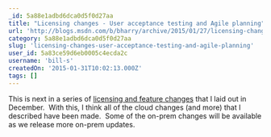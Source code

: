 ```yaml
---
_id: 5a88e1adbd6dca0d5f0d27aa
title: "Licensing changes - User acceptance testing and Agile planning"
url: 'http://blogs.msdn.com/b/bharry/archive/2015/01/27/licensing-changes-user-acceptance-testing-and-agile-planning.aspx'
category: 5a88e1adbd6dca0d5f0d27aa
slug: 'licensing-changes-user-acceptance-testing-and-agile-planning'
user_id: 5a83ce59d6eb0005c4ecda2c
username: 'bill-s'
createdOn: '2015-01-31T10:02:13.000Z'
tags: []
---
```


This is next in a series of <a href="http://blogs.msdn.com/b/bharry/archive/2014/12/10/more-pricing-and-licensing-changes-coming.aspx">licensing and feature changes</a> that I laid out in December.  With this, I think all of the cloud changes (and more) that I described have been made.  Some of the on-prem changes will be available as we release more on-prem updates.
